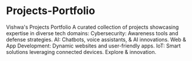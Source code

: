 # Projects-Portfolio
Vishwa's Projects Portfolio  A curated collection of projects showcasing expertise in diverse tech domains:  Cybersecurity: Awareness tools and defense strategies. AI: Chatbots, voice assistants, &amp; AI innovations. Web &amp; App Development: Dynamic websites and user-friendly apps. IoT: Smart solutions leveraging connected devices. Explore &amp; innovation.
